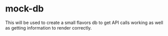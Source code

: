 # mock-db

This will be used to create a small flavors db to get API calls working as well as getting information to render correctly.
